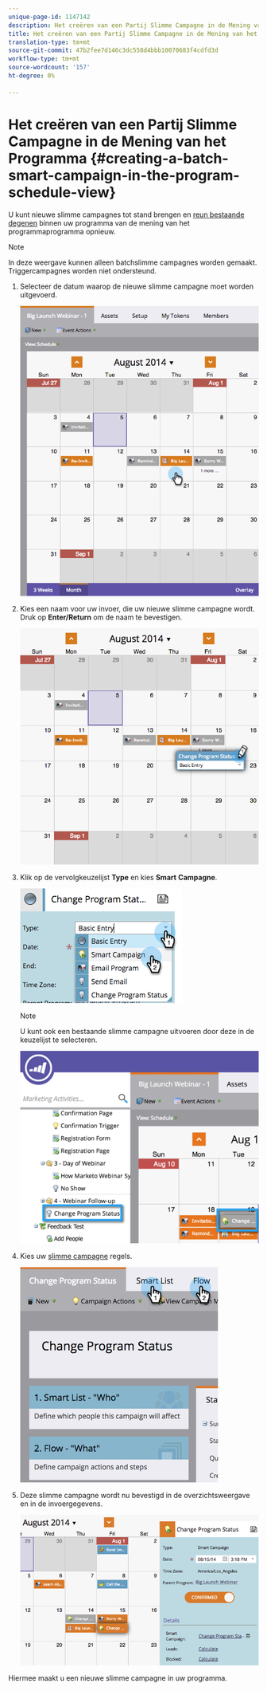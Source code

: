 ```yaml
---
unique-page-id: 1147142
description: Het creëren van een Partij Slimme Campagne in de Mening van het Programma - Marketo Docs - de Documentatie van het Product
title: Het creëren van een Partij Slimme Campagne in de Mening van het Programma
translation-type: tm+mt
source-git-commit: 47b2fee7d146c3dc558d4bbb10070683f4cdfd3d
workflow-type: tm+mt
source-wordcount: '157'
ht-degree: 0%

---
```



# Het creëren van een Partij Slimme Campagne in de Mening van het Programma {#creating-a-batch-smart-campaign-in-the-program-schedule-view}

U kunt nieuwe slimme campagnes tot stand brengen en [reun bestaande degenen](rerun-a-smart-campaign-in-the-program-schedule-view.md) binnen uw programma van de mening van het programmaprogramma opnieuw.

>[!NOTE]
>
>In deze weergave kunnen alleen batchslimme campagnes worden gemaakt. Triggercampagnes worden niet ondersteund.

1. Selecteer de datum waarop de nieuwe slimme campagne moet worden uitgevoerd.

   ![](assets/image2014-9-23-15-3a28-3a20.png)

1. Kies een naam voor uw invoer, die uw nieuwe slimme campagne wordt. Druk op **Enter/Return** om de naam te bevestigen.

   ![](assets/image2014-9-23-15-3a28-3a28.png)

1. Klik op de vervolgkeuzelijst **Type** en kies **Smart** **Campagne**.

   ![](assets/typechoose.png)

   >[!NOTE]
   >
   >U kunt ook een bestaande slimme campagne uitvoeren door deze in de keuzelijst te selecteren.

   ![](assets/four.png)

1. Kies uw [slimme campagne](../../../../product-docs/core-marketo-concepts/smart-campaigns/creating-a-smart-campaign/create-a-new-smart-campaign.md) regels.

   ![](assets/changeprogramstatus-hands.png)

1. Deze slimme campagne wordt nu bevestigd in de overzichtsweergave en in de invoergegevens.

   ![](assets/image2014-9-23-15-3a29-3a57.png)

Hiermee maakt u een nieuwe slimme campagne in uw programma.